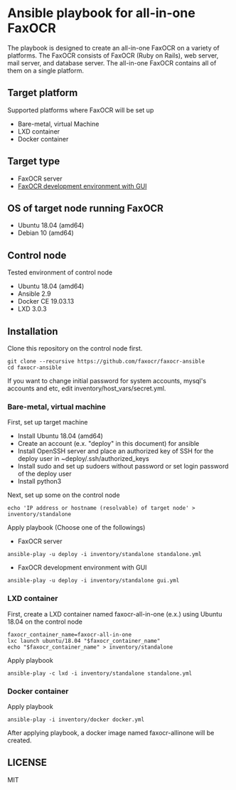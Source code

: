 # Ansible playbook for all-in-one FaxOCR
The playbook is designed to create an all-in-one FaxOCR on a variety of platforms. The FaxOCR consists of FaxOCR (Ruby on Rails), web server, mail server, and database server. The all-in-one FaxOCR contains all of them on a single platform.

## Target platform
Supported platforms where FaxOCR will be set up
- Bare-metal, virtual Machine
- LXD container
- Docker container

## Target type
- FaxOCR server
- [FaxOCR development environment with GUI](https://sites.google.com/site/faxocr2010/home/ji-pc-de-tamesu)

## OS of target node running FaxOCR
- Ubuntu 18.04 (amd64)
- Debian 10 (amd64)

## Control node
Tested environment of control node
- Ubuntu 18.04 (amd64)
- Ansible 2.9
- Docker CE 19.03.13
- LXD 3.0.3

## Installation
Clone this repository on the control node first.
```
git clone --recursive https://github.com/faxocr/faxocr-ansible
cd faxocr-ansible
```
If you want to change initial password for system accounts, mysql's accounts and etc, edit inventory/host_vars/secret.yml.

### Bare-metal, virtual machine
First, set up target machine
- Install Ubuntu 18.04 (amd64)
- Create an account (e.x. "deploy" in this document) for ansible
- Install OpenSSH server and place an authorized key of SSH for the deploy user in ~deploy/.ssh/authorized_keys
- Install sudo and set up sudoers without password or set login password of the deploy user
- Install python3

Next, set up some on the control node
```
echo 'IP address or hostname (resolvable) of target node' > inventory/standalone
```
Apply playbook (Choose one of the followings)
- FaxOCR server
```
ansible-play -u deploy -i inventory/standalone standalone.yml
```
- FaxOCR development environment with GUI
```
ansible-play -u deploy -i inventory/standalone gui.yml
```

### LXD container
First, create a LXD container named faxocr-all-in-one (e.x.) using Ubuntu 18.04 on the control node
```
faxocr_container_name=faxocr-all-in-one
lxc launch ubuntu/18.04 "$faxocr_container_name"
echo "$faxocr_container_name" > inventory/standalone
```
Apply playbook
```
ansible-play -c lxd -i inventory/standalone standalone.yml
```

### Docker container
Apply playbook
```
ansible-play -i inventory/docker docker.yml
```
After applying playbook, a docker image named faxocr-allinone will be created.

## LICENSE
MIT
